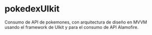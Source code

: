 # pokedexUIkit
Consumo de API de pokemones, con arquitectura de diseño en MVVM usando el framework de UIkit y para el consumo de API Alamofire.
